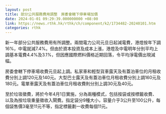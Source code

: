 ```yaml
---
layout: post
title: 部分公共服務費用調整　房委會轄下停車場加價
date: 2024-01-01 09:29:39.000000000 +08:00
link: https://news.rthk.hk/rthk/ch/component/k2/1734482-20240101.htm
categories: rthk
---
```


新一年部分公共服務費用有所調整。兩間電力公司元旦日起減電費，港燈按年下調16%，中電就減7.4%。但由於資本投資及成本上漲，港燈及中電明年分別平均上調基本電費4.4%及3.1%，但因應國際燃料價格近期回落，令平均淨電價出現減幅。

房委會轄下停車場收費元旦起上調。私家車和輕型貨車露天及有蓋泊車位的月租收費分別上調120元及140元。大型巴士露天及有蓋泊車位月租收費分別上調160元及180元。電單車露天及有蓋泊車位月租收費則分別上調30元及40元。

至於垃圾徵費，將於今年4月1日實施，分為兩種模式，包括按袋或按標籤收費、以及為按垃圾重量徵收入閘費。指定袋分9種大小，容量介乎3公升至100公升，每個袋售價3毫至11元不等，指定標籤劃一收費每個11元。
